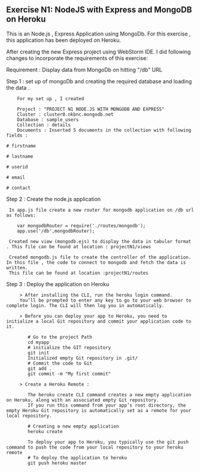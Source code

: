 ## Exercise N1: NodeJS with Express and MongoDB on Heroku

This is an Node.js , Express Application using MongoDb. For this exercise , this application has been deployed on Heroku. 

After creating the new Express project using WebStorm IDE. I did following changes to incorporate the requirements of this exercise:

Requirement : Display data from MongoDb on hitting "/db" URL

Step 1 : set up of mongoDb and creating the required database and loading the data . 

        For my set up , I created 
        
        Project : "PROJECT N1 NODE.JS WITH MONGODB AND EXPRESS"
        Cluster : cluster0.nkbnc.mongodb.net
        Database : sample_users
        Collection : details
        Documents : Inserted 5 documents in the collection with following fields : 
                                                                                     # firstname
                                                                                     # lastname
                                                                                     # userid
                                                                                     # email
                                                                                     # contact
        
        

Step 2 : Create the node.js application
    
     In app.js file create a new router for mongodb application on /db url as follows:
  
        var mongodbRouter = require('./routes/mongodb');
        app.use('/db',mongodbRouter);
       
     Created new view (mongodb.ejs) to display the data in tabular format . This file can be found at location : projectN1/views 
     
     Created mongodb.js file to create the controller of the application. In this file , the code to connect to mongodb and fetch the data is written.
     This file can be found at location :projectN1/routes
     
Step 3 : Deploy the application on Heroku

         > After installing the CLI, run the heroku login command. 
         You’ll be prompted to enter any key to go to your web browser to complete login. The CLI will then log you in automatically.
         
         > Before you can deploy your app to Heroku, you need to initialize a local Git repository and commit your application code to it.
         
            # Go to the project Path
            cd myapp
            # initialize the GIT repository
            git init
            Initialized empty Git repository in .git/
            # Commit the code to Git
            git add .
            git commit -m "My first commit"
            
         > Create a Heroku Remote : 
         
            The heroku create CLI command creates a new empty application on Heroku, along with an associated empty Git repository.
            If you run this command from your app’s root directory, the empty Heroku Git repository is automatically set as a remote for your local repository.
            
            # Creating a new empty application
            heroku create
            
            To deploy your app to Heroku, you typically use the git push command to push the code from your local repository to your heroku remote
            # To deploy the application to heroku
            git push heroku master
            

         
